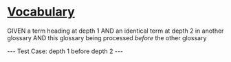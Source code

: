 # [Vocabulary](#vocabulary)

GIVEN a term heading at depth 1
AND an identical term at depth 2 in another glossary
AND this glossary being processed *before* the other glossary

\--- Test Case: depth 1 before depth 2 ---
